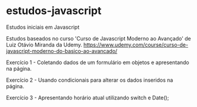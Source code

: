 # estudos-javascript
Estudos iniciais em Javascript

Estudos baseados no curso 'Curso de Javascript Moderno ao Avançado' de Luiz Otávio Miranda da Udemy.
https://www.udemy.com/course/curso-de-javascript-moderno-do-basico-ao-avancado/

Exercício 1 - Coletando dados de um formulário em objetos e apresentando na página.

Exercício 2 - Usando condicionais para alterar os dados inseridos na página.

Exercício 3 - Apresentando horário atual utilizando switch e Date();